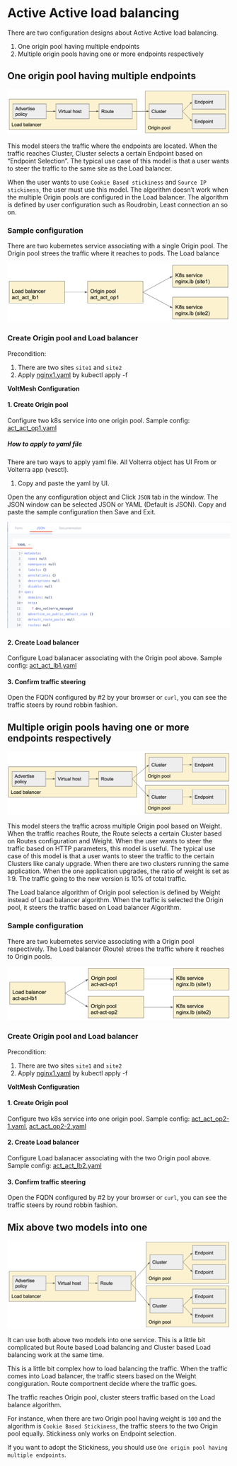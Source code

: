 # Active Active load balancing

There are two configuration designs about Active Active load balancing.

1. One origin pool having multiple endpoints
2. Multiple origin pools having one or more endpoints respectively

## One origin pool having multiple endpoints

![act_act_lb1](./pics/act_act_lb1.png)

This model steers the traffic where the endpoints are located. When the traffic reaches Cluster, Cluster selects a certain Endpoint based on “Endpoint Selection”. The typical use case of this model is that a user wants to steer the traffic to the same site as the Load balancer.

When the user wants to use `Cookie Based stickiness` and `Source IP stickiness`, the user must use this model. The algorithm doesn’t work when the multiple Origin pools are configured in the Load balancer.
The algorithm is defined by user configuration such as Roudrobin, Least connection an so on.

### Sample configuration

There are two kubernetes service associating with a single Origin pool.
The Origin pool strees the traffic where it reaches to pods. The Load balance 

![act_act_lb_sample1](./pics/act_act_lb_sample1.png)

### Create Origin pool and Load balancer

Precondition:

1. There are two sites `site1` and `site2`
2. Apply [nginx1.yaml](./yaml/nginx1.yaml) by kubectl apply -f

<b>VoltMesh Configuration</b>

#### 1. Create Origin pool

Configure two k8s service into one origin pool.
Sample config: [act_act_op1.yaml](./yaml/act_act_lb/act_act_op1.yaml)

##### How to apply to yaml file

There are two ways to apply yaml file. All Volterra object has UI From or Volterra app (vesctl).

1. Copy and paste the yaml by UI.

Open the any configuration object and Click `JSON` tab in the window. The JSON window can be selected JSON or YAML (Default is JSON). Copy and paste the sample configuration then Save and Exit.

![apply_yaml_ui](./pics/apply_yaml_ui.png)


#### 2. Create Load balancer

Configure Load balanacer associating with the Origin pool above.
Sample config: [act_act_lb1.yaml](./yaml/act_act_lb/act_act_lb1.yaml)

#### 3. Confirm traffic steering

Open the FQDN configured by #2 by your browser or `curl`, you can see the traffic steers by round robbin fashion.

## Multiple origin pools having one or more endpoints respectively

![act_act_lb2](./pics/act_act_lb2.png)

This model steers the traffic across multiple Origin pool based on Weight. When the traffic reaches Route, the Route selects a certain Cluster based on Routes configuration and Weight. 
When the user wants to steer the traffic based on HTTP parameters, this model is useful.
The typical use case of this model is that a user wants to steer the traffic to the certain Clusters like canaly upgrade. When there are two clusters running the same application. When the one application upgrades, the ratio of weight is set as 1:9. The traffic going to the new version is 10% of total traffic.

The Load balance algorithm of Origin pool selection is defined by Weight instead of Load balancer algorithm. When the traffic is selected the Origin pool, it steers the traffic based on Load balancer Algorithm.

### Sample configuration

There are two kubernetes service associating with a Origin pool respectively.
The Load balancer (Route) strees the traffic where it reaches to Origin pools. 

![act_act_lb_sample2](./pics/act_act_lb_sample2.png)

### Create Origin pool and Load balancer

Precondition:

1. There are two sites `site1` and `site2`
2. Apply [nginx1.yaml](./yaml/nginx1.yaml) by kubectl apply -f

<b>VoltMesh Configuration</b>

#### 1. Create Origin pool

Configure two k8s service into one origin pool.
Sample config: [act_act_op2-1.yaml](./yaml/act_act_lb/act_act_op2-1.yaml), [act_act_op2-2.yaml](./yaml/act_act_lb/act_act_op2-2.yaml)

#### 2. Create Load balancer

Configure Load balanacer associating with the two Origin pool above.
Sample config: [act_act_lb2.yaml](./yaml/act_act_lb/act_act_lb2.yaml)

#### 3. Confirm traffic steering

Open the FQDN configured by #2 by your browser or `curl`, you can see the traffic steers by round robbin fashion.

## Mix above two models into one

![act_act_lb4](./pics/act_act_lb4.png)

It can use both above two models into one service. This is a little bit complicated but Route based Load balancing and Cluster based Load balancing work at the same time. 

This is a little bit complex how to load balancing the traffic.
When the traffic comes into Load balancer, the traffic steers based on the Weight congiguration. Route comportnent decide where the traffic goes.

The traffic reaches Origin pool, cluster steers traffic based on the Load balance algorithm.

For instance, when there are two Origin pool having weight is `100` and the algorithm is `Cookie Based Stickiness`, the traffic steers to the two Origin pool equally. Stickiness only works on Endpoint selection.

If you want to adopt the Stickiness, you should use `One origin pool having multiple endpoints`.